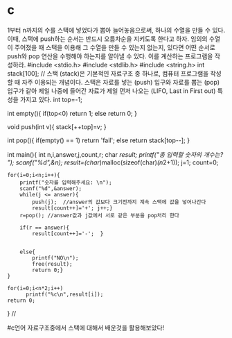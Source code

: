 # c
 1부터 n까지의 수를 스택에 넣었다가 뽑아 늘어놓음으로써, 하나의 수열을 만들 수 있다. 이때, 스택에 push하는 순서는 반드시 오름차순을 지키도록 한다고 하자. 임의의 수열이 주어졌을 때 스택을 이용해 그 수열을 만들 수 있는지 없는지, 있다면 어떤 순서로 push와 pop 연산을 수행해야 하는지를 알아낼 수 있다. 이를 계산하는 프로그램을 작성하라.
#include <stdio.h>
#include <stdlib.h>
#include <string.h>
int stack[100];
// 스택 (stack)은 기본적인 자료구조 중 하나로, 컴퓨터 프로그램을 작성할 때 자주 이용되는 개념이다. 스택은 자료를 넣는 (push) 입구와 자료를 뽑는 (pop) 입구가 같아 제일 나중에 들어간 자료가 제일 먼저 나오는 (LIFO, Last in First out) 특성을 가지고 있다.
int top=-1;


int empty(){
	if(top<0)
	  return 1;
	else
	  return 0;
}


void push(int v){
	stack[++top]=v;
}


int pop(){
	if(empty() == 1)
	  return 'fail';
	else
	  return stack[top--];
}


int main(){
	int n,i,answer,j,count,r;
	char *result;
	printf("총 입력할 숫자의 개수는? ");
	scanf("%d",&n);
	result=(char*)malloc(sizeof(char)*(n*2+1));
	j=1;
	count=0;
	
	for(i=0;i<n;i++){
	    printf("숫자를 입력해주세요: \n");
	    scanf("%d",&answer);
	    while(j <= answer){
	    	push(j);  //answer의 값보다 크기전까지 계속 스택에 값을 넣어나간다  
	    	result[count++]='+'; j++;}
		r=pop(); //answer값과 j값에서 서로 같은 부분을 pop처리 한다  
		
		if(r == answer){
			result[count++]='-';  }
		
		
		else{
			printf("NO\n");
			free(result);
			return 0;}
    }
    
    for(i=0;i<n*2;i++)
		  printf("%c\n",result[i]);
    return 0;
}
//

#c언어 자료구조중에서 스택에 대해서 배운것을 활용해보았다!
